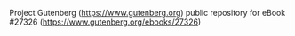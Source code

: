 Project Gutenberg (https://www.gutenberg.org) public repository for eBook #27326 (https://www.gutenberg.org/ebooks/27326)
